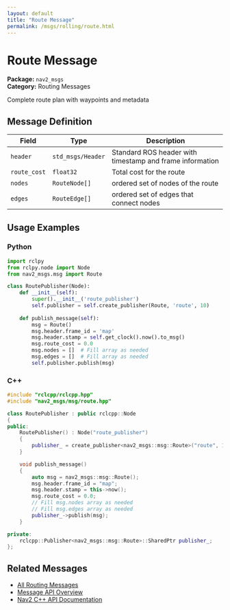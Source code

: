 ```yaml
---
layout: default
title: "Route Message"
permalink: /msgs/rolling/route.html
---
```


# Route Message

**Package:** `nav2_msgs`  
**Category:** Routing Messages

Complete route plan with waypoints and metadata

## Message Definition

| Field | Type | Description |
|-------|------|-------------|
| `header` | `std_msgs/Header` | Standard ROS header with timestamp and frame information |
| `route_cost` | `float32` | Total cost for the route |
| `nodes` | `RouteNode[]` | ordered set of nodes of the route |
| `edges` | `RouteEdge[]` | ordered set of edges that connect nodes |



## Usage Examples

### Python

```python
import rclpy
from rclpy.node import Node
from nav2_msgs.msg import Route

class RoutePublisher(Node):
    def __init__(self):
        super().__init__('route_publisher')
        self.publisher = self.create_publisher(Route, 'route', 10)
        
    def publish_message(self):
        msg = Route()
        msg.header.frame_id = 'map'
        msg.header.stamp = self.get_clock().now().to_msg()
        msg.route_cost = 0.0
        msg.nodes = []  # Fill array as needed
        msg.edges = []  # Fill array as needed
        self.publisher.publish(msg)
```

### C++

```cpp
#include "rclcpp/rclcpp.hpp"
#include "nav2_msgs/msg/route.hpp"

class RoutePublisher : public rclcpp::Node
{
public:
    RoutePublisher() : Node("route_publisher")
    {
        publisher_ = create_publisher<nav2_msgs::msg::Route>("route", 10);
    }

    void publish_message()
    {
        auto msg = nav2_msgs::msg::Route();
        msg.header.frame_id = "map";
        msg.header.stamp = this->now();
        msg.route_cost = 0.0;
        // Fill msg.nodes array as needed
        // Fill msg.edges array as needed
        publisher_->publish(msg);
    }

private:
    rclcpp::Publisher<nav2_msgs::msg::Route>::SharedPtr publisher_;
};
```

## Related Messages

- [All Routing Messages](/rolling/msgs/index.html#routing-messages)
- [Message API Overview](/rolling/msgs/index.html)
- [Nav2 C++ API Documentation](/rolling/html/index.html)

